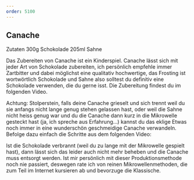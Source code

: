 ```yaml
---
order: 5100
---
```

## Canache
Zutaten
300g Schokolade
205ml Sahne

Das Zubereiten von Canache ist ein Kinderspiel. Canache lässt sich mit jeder Art von Schokolade zubereiten, ich persönlich empfehle immer Zartbitter und dabei möglichst eine qualitativ hochwertige, das Frosting ist wortwörtlich Schokolade und Sahne also solltest du definitiv eine Schokolade verwenden, die du gerne isst.
Die Zubereitung findest du im folgenden Video.

Achtung:
Stolperstein, falls deine Canache grieselt und sich trennt weil du sie anfangs nicht lange genug stehen gelassen hast, oder weil die Sahne nicht heiss genug war und du die Canache dann kurz in die Mikrowelle gesteckt hast (ja, ich spreche aus Erfahrung…) kannst du das eklige Etwas noch immer in eine wunderschön geschmeidige Canache verwandeln. Befolge dazu einfach die Schritte aus dem folgenden Video:

Ist die Schokolade verbrannt (weil du zu lange mit der Mikrowelle gespielt hast), dann lässt sich das leider auch nicht mehr beheben und die Canache muss entsorgt werden. Ist mir persönlich mit dieser Produktionsmethode noch nie passiert, deswegen rate ich von reinen Mikrowellenmethoden, die zum Teil im Internet kursieren ab und bevorzuge die Klassische.
